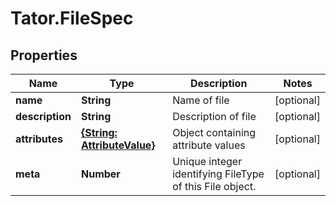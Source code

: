 # Tator.FileSpec

## Properties

Name | Type | Description | Notes
------------ | ------------- | ------------- | -------------
**name** | **String** | Name of file | [optional] 
**description** | **String** | Description of file | [optional] 
**attributes** | [**{String: AttributeValue}**](AttributeValue.md) | Object containing attribute values | [optional] 
**meta** | **Number** | Unique integer identifying FileType of this File object. | [optional] 


